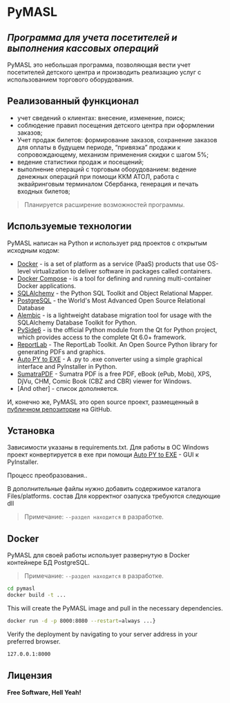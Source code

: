 # PyMASL
## _Программа для учета посетителей и выполнения кассовых операций_

PyMASL это небольшая программа, позволяющая вести учет посетителей детского центра и производить реализацию услуг с использованием торгового оборудования.

## Реализованный функционал

- учет сведений о клиентах: внесение, изменение, поиск;
- соблюдение правил посещения детского центра при оформлении заказов;
- Учет продаж билетов: формирование заказов, сохранение заказов для оплаты в будущем периоде, “привязка” продажи к сопровождающему, механизм применения скидки с шагом 5%;
- ведение статистики продаж и посещений;
- выполнение операций с торговым оборудованием: ведение денежных операций при помощи ККМ АТОЛ, работа с эквайринговым терминалом Сбербанка, генерация и печать входных билетов;

> Планируется расширение возможностей программы.


## Используемые технологии

PyMASL написан на Python и использует ряд проектов с открытым исходным кодом:
- [Docker](https://www.docker.com/) - is a set of platform as a service (PaaS) products that use OS-level virtualization to deliver software in packages called containers.
- [Docker Compose](https://docs.docker.com/compose/) - is a tool for defining and running multi-container Docker applications.  
- [SQLAlchemy](https://www.sqlalchemy.org/) - the Python SQL Toolkit and Object Relational Mapper.
- [PostgreSQL](https://www.postgresql.org/) - the World's Most Advanced Open Source Relational Database
- [Alembic](https://alembic.sqlalchemy.org/) - is a lightweight database migration tool for usage with the SQLAlchemy Database Toolkit for Python.
- [PySide6](https://pypi.org/project/PySide6/) - is the official Python module from the Qt for Python project, which provides access to the complete Qt 6.0+ framework.
- [ReportLab](https://www.reportlab.com/) - The ReportLab Toolkit. An Open Source Python library for generating PDFs and graphics.
- [Auto PY to EXE](https://pypi.org/project/auto-py-to-exe/) - A .py to .exe converter using a simple graphical interface and PyInstaller in Python.
- [SumatraPDF](https://www.sumatrapdfreader.org/) - Sumatra PDF is a free PDF, eBook (ePub, Mobi), XPS, DjVu, CHM, Comic Book (CBZ and CBR) viewer for Windows.
- [And other] - список дополняется.

И, конечно же, PyMASL это open source проект, размещенный в [публичном репозитории](https://github.com/MarcusStill/PyMASL) на GitHub.


## Установка
Зависимости указаны в requirements.txt. Для работы в ОС Windows проект конвертируется в exe при помощи [Auto PY to EXE](https://pypi.org/project/auto-py-to-exe/) - GUI к PyInstaller.

Процесс преобразования..

В дополнительные файлы нужно добавить содержимое каталога Files/platforms. состав Для корректног озапуска требуются следующие dll

> Примечание: `--раздел находится` в разработке.


## Docker

PyMASL для своей работы использует развернутую в Docker контейнере БД PostgreSQL. 
> Примечание: `--раздел находится` в разработке.
```sh
cd pymasl
docker build -t ...
```

This will create the PyMASL image and pull in the necessary dependencies.


```sh
docker run -d -p 8000:8080 --restart=always ...}
```

Verify the deployment by navigating to your server address in
your preferred browser.

```sh
127.0.0.1:8000
```

## Лицензия


**Free Software, Hell Yeah!**